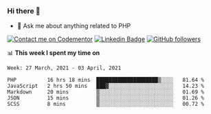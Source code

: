 ### Hi there 👋

<!--
**mustafaculban/mustafaculban** is a ✨ _special_ ✨ repository because its `README.md` (this file) appears on your GitHub profile.

Here are some ideas to get you started:

- 🌱 I’m currently learning ...
- 👯 I’m looking to collaborate on ...
- 🤔 I’m looking for help with ...
- 📫 How to reach me: ...
- 😄 Pronouns: ...
- ⚡ Fun fact: ...

-->
- 💬 Ask me about anything related to PHP

[![Contact me on Codementor](https://www.codementor.io/m-badges/karamusluk/book-session.svg)](https://www.codementor.io/@karamusluk?refer=badge)
[![Linkedin Badge](https://img.shields.io/badge/-Mustafa%20Culban-blue?style=social&logo=Linkedin&logoColor=blue&link=https://www.linkedin.com/in/mustafaculban/)](https://www.linkedin.com/in/mustafaculban/) 
[![GitHub followers](https://img.shields.io/github/followers/karamusluk?label=Follow&style=social)](https://github.com/karamusluk/?tab=follow)


📊 **This week I spent my time on**
<!--START_SECTION:waka-->
```text
Week: 27 March, 2021 - 03 April, 2021

PHP          16 hrs 18 mins  ████████████████████▒░░░░   81.64 % 
JavaScript   2 hrs 50 mins   ███▓░░░░░░░░░░░░░░░░░░░░░   14.23 % 
Markdown     20 mins         ▒░░░░░░░░░░░░░░░░░░░░░░░░   01.69 % 
JSON         15 mins         ▒░░░░░░░░░░░░░░░░░░░░░░░░   01.26 % 
SCSS         8 mins          ▒░░░░░░░░░░░░░░░░░░░░░░░░   00.72 % 
```
<!--END_SECTION:waka-->

